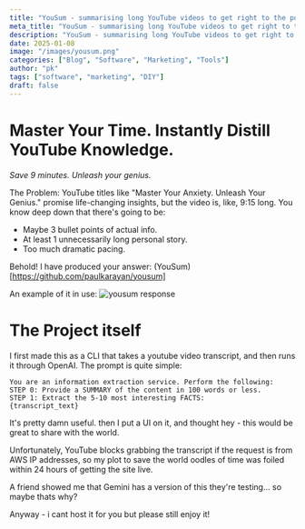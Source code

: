 ```yaml
---
title: "YouSum - summarising long YouTube videos to get right to the point!"
meta_title: "YouSum - summarising long YouTube videos to get right to the point!"
description: "YouSum - summarising long YouTube videos to get right to the point!"
date: 2025-01-08
image: "/images/yousum.png"
categories: ["Blog", "Software", "Marketing", "Tools"]
author: "pk"
tags: ["software", "marketing", "DIY"]
draft: false
---
```


# Master Your Time. Instantly Distill YouTube Knowledge.

*Save 9 minutes. Unleash your genius.*

The Problem:
YouTube titles like "Master Your Anxiety. Unleash Your Genius." promise life-changing insights, but the video is, like, 9:15 long. You know deep down that there's going to be:

- Maybe 3 bullet points of actual info.
- At least 1 unnecessarily long personal story.
- Too much dramatic pacing.

Behold! I have produced your answer:
(YouSum)[https://github.com/paulkarayan/yousum]

An example of it in use:
![yousum response](/images/yousum-two.png)

# The Project itself

I first made this as a CLI that takes a youtube video transcript, and then runs it through OpenAI. 
The prompt is quite simple:
```
You are an information extraction service. Perform the following:
STEP 0: Provide a SUMMARY of the content in 100 words or less.
STEP 1: Extract the 5-10 most interesting FACTS:
{transcript_text}
```

It's pretty damn useful. then I put a UI on it, and thought hey - this would be great to share with 
the world. 

Unfortunately, YouTube blocks grabbing the transcript if the request is from AWS IP addresses,
so my plot to save the world oodles of time was foiled within 24 hours of getting the site live.

A friend showed me that Gemini has a version of this they're testing... so maybe thats why?

Anyway - i cant host it for you but please still enjoy it!


